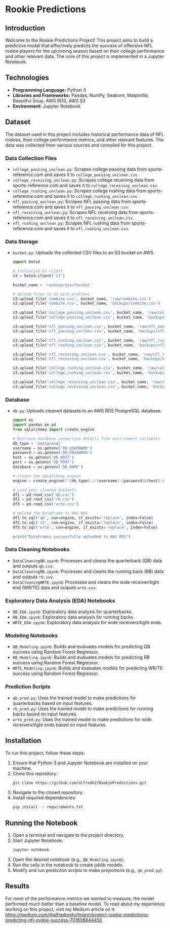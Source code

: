 # Rookie Predictions

## Introduction
Welcome to the Rookie Predictions Project! This project aims to build a predictive model that effectively predicts the success of offensive NFL rookie players for the upcoming season based on their college performance and other relevant data. The core of this project is implemented in a Jupyter Notebook.

## Technologies
- **Programming Language:** Python 3
- **Libraries and Frameworks:** Pandas, NumPy, Seaborn, Matplotlib, Beautiful Soup, AWS RDS, AWS S3
- **Environment:** Jupyter Notebook

## Dataset
The dataset used in this project includes historical performance data of NFL rookies, their college performance metrics, and other relevant features. The data was collected from various sources and compiled for this project.

### Data Collection Files
- `college_passing_unclean.py`: Scrapes college passing data from sports-reference.com and saves it to `college_passing_unclean.csv`.
- `college_receiving_unclean.py`: Scrapes college receiving data from sports-reference.com and saves it to `college_receiving_unclean.csv`.
- `college_rushing_unclean.py`: Scrapes college rushing data from sports-reference.com and saves it to `college_rushing_unclean.csv`.
- `nfl_passing_unclean.py`: Scrapes NFL passing data from sports-reference.com and saves it to `nfl_passing_unclean.csv`.
- `nfl_receiving_unclean.py`: Scrapes NFL receiving data from sports-reference.com and saves it to `nfl_receiving_unclean.csv`.
- `nfl_rushing_unclean.py`: Scrapes NFL rushing data from sports-reference.com and saves it to `nfl_rushing_unclean.csv`.

### Data Storage
- `bucket.py`: Uploads the collected CSV files to an S3 bucket on AWS.
  ```python
  import boto3

  # Initialize S3 client
  s3 = boto3.client('s3')

  bucket_name = 'rookieprojectbucket'

  # Upload files to S3 with prefixes
  s3.upload_file('combine.csv', bucket_name, 'raw/combine.csv')
  s3.upload_file('combine.csv', bucket_name, 'backups/combine.csv')

  s3.upload_file('college_passing_unclean.csv', bucket_name, 'raw/college_passing_unclean.csv')
  s3.upload_file('college_passing_unclean.csv', bucket_name, 'backups/college_passing_unclean.csv')

  s3.upload_file('nfl_passing_unclean.csv', bucket_name, 'raw/nfl_passing_unclean.csv')
  s3.upload_file('nfl_passing_unclean.csv', bucket_name, 'backups/nfl_passing_unclean.csv')

  s3.upload_file('nfl_rushing_unclean.csv', bucket_name, 'raw/nfl_rushing_unclean.csv')
  s3.upload_file('nfl_rushing_unclean.csv', bucket_name, 'backups/nfl_rushing_unclean.csv')

  s3.upload_file('nfl_receiving_unclean.csv', bucket_name, 'raw/nfl_receiving_unclean.csv')
  s3.upload_file('nfl_receiving_unclean.csv', bucket_name, 'backups/nfl_receiving_unclean.csv')

  s3.upload_file('college_rushing_unclean.csv', bucket_name, 'raw/college_rushing_unclean.csv')
  s3.upload_file('college_rushing_unclean.csv', bucket_name, 'backups/college_rushing_unclean.csv')

  s3.upload_file('college_receiving_unclean.csv', bucket_name, 'raw/college_receiving_unclean.csv')
  s3.upload_file('college_receiving_unclean.csv', bucket_name, 'backups/college_receiving_unclean.csv')
  ```

### Database
- `db.py`: Uploads cleaned datasets to an AWS RDS PostgreSQL database.
  ```python
  import os
  import pandas as pd
  from sqlalchemy import create_engine

  # Retrieve database connection details from environment variables
  db_type = 'postgresql'
  username = os.getenv('DB_USERNAME')
  password = os.getenv('DB_PASSWORD')
  host = os.getenv('DB_HOST')
  port = os.getenv('DB_PORT')
  database = os.getenv('DB_NAME')

  # Create the SQLAlchemy engine
  engine = create_engine(f'{db_type}://{username}:{password}@{host}:{port}/{database}')

  # Load your cleaned datasets
  df1 = pd.read_csv('qb.csv')
  df2 = pd.read_csv('rb.csv')
  df3 = pd.read_csv('wrte.csv')

  # Upload the DataFrame to AWS RDS
  df1.to_sql('qb', con=engine, if_exists='replace', index=False)
  df2.to_sql('rb', con=engine, if_exists='replace', index=False)
  df3.to_sql('wrte', con=engine, if_exists='replace', index=False)

  print("DataFrames successfully uploaded to AWS RDS")
  ```

### Data Cleaning Notebooks
- `DataCleaningQB.ipynb`: Processes and cleans the quarterback (QB) data and outputs `qb.csv`.
- `DataCleaningRB.ipynb`: Processes and cleans the running back (RB) data and outputs `rb.csv`.
- `DataCleaningWRTE.ipynb`: Processes and cleans the wide receiver/tight end (WR/TE) data and outputs `wrte.csv`.

### Exploratory Data Analysis (EDA) Notebooks
- `QB_EDA.ipynb`: Exploratory data analysis for quarterbacks.
- `RB_EDA.ipynb`: Exploratory data analysis for running backs.
- `WRTE_EDA.ipynb`: Exploratory data analysis for wide receivers/tight ends.

### Modeling Notebooks
- `QB_Modeling.ipynb`: Builds and evaluates models for predicting QB success using Random Forest Regressor.
- `RB_Modeling.ipynb`: Builds and evaluates models for predicting RB success using Random Forest Regressor.
- `WRTE_Modeling.ipynb`: Builds and evaluates models for predicting WR/TE success using Random Forest Regressor.

### Prediction Scripts
- `qb_pred.py`: Uses the trained model to make predictions for quarterbacks based on input features.
- `rb_pred.py`: Uses the trained model to make predictions for running backs based on input features.
- `wrte_pred.py`: Uses the trained model to make predictions for wide receivers/tight ends based on input features.

## Installation
To run this project, follow these steps:

1. Ensure that Python 3 and Jupyter Notebook are installed on your machine.
2. Clone this repository:
   ```bash
   git clone https://github.com/alfredh2/RookiePredictions.git
   ```
3. Navigate to the cloned repository.
4. Install required dependencies:
   ```bash
   pip install -r requirements.txt
   ```

## Running the Notebook
1. Open a terminal and navigate to the project directory.
2. Start Jupyter Notebook:
   ```bash
   jupyter notebook
   ```
3. Open the desired notebook (e.g., `QB_Modeling.ipynb`).
4. Run the cells in the notebook to create joblib models.
5. Modify and run prediciton scripts to make projections (e.g., `qb_pred.py`).

## Results
For most of the performance metrics we wanted to measure, the model performed much better than a baseline model. To read about my experience working on this project, visit my Medium article on it: https://medium.com/@alfredpmhofmann/project-rookie-predictions-predicting-nfl-rookie-success-701608844450
